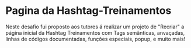 # Pagina da Hashtag-Treinamentos
Neste desafio fui proposto aos tutores á realizar um projeto de "Recriar" a página inicial da Hashtag Treinamentos com Tags semânticas, anvaçadas, linhas de códigos documentadas, funções especiais, popup, e muito mais!

